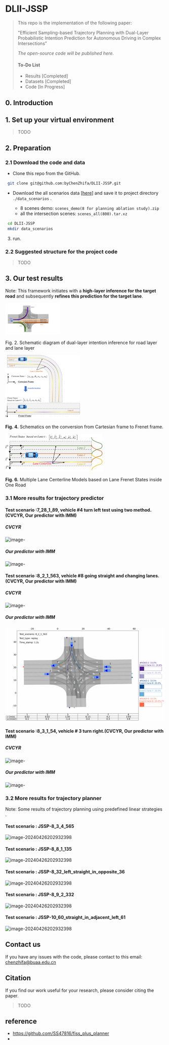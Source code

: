 ---
---

# DLII-JSSP

> This repo is the implementation of the following paper: 
>
> "Efficient Sampling-based Trajectory Planning with Dual-Layer Probabilistic Intention Prediction for Autonomous Driving in Complex Intersections" 
>
> 
>
> *The open-source code will be published here.*
>
> #### To-Do List
>
> - Results [Completed]
> - Datasets [Completed]
> - Code [In Progress]

 

## 0. Introduction



## 1. Set up your virtual environment

> TODO

## 2. Preparation

### 2.1 Download the code and data

- Clone this repo from the GitHub.

```bash
 git clone git@github.com:byChenZhifa/DLII-JSSP.git
```

- Download the all scenarios data [[here](https://github.com/byChenZhifa/DLII-JSSP.git)] and save it to project directory `./data_scenarios` .

  - 8 scenes demo: `scenes_demo(8 for planning ablation study).zip`
  -  all the intersection scenes:  `scenes_all(800).tar.xz`

```bash
 cd DLII-JSSP
 mkdir data_scenarios
```

3. run.

### 2.2 Suggested structure for the project code

> TODO

## 3. Our test results

Note: This framework initiates with a **high-layer inference for the target road** and subsequently **refines this prediction for the target lane**.

<img src="./test_results/Fig.%202.%20Schematic%20diagram%20of%20dual-layer%20intention%20inference%20for%20road%20layer%20and%20lane%20layer.png" style="zoom:17%;" />

Fig. 2. Schematic diagram of dual-layer intention inference for road layer and lane layer

<img src="./test_results/fig4-Cartesian frame to Frenet frame.png" style="zoom:23%;" />

**Fig. 4.** Schematics on the conversion from Cartesian frame to Frenet frame.

<img src="./test_results/fig-6.png" style="zoom:30%;" />

**Fig. 6.** Multiple Lane Centerline Models based on Lane Frenet States inside One Road

### 3.1 More results for trajectory predictor

#### Test scenario :7_28_1_89, vehicle #4 turn left test using two method. (CVCYR, Our predictor with IMM)

##### CVCYR

![image-](./test_results/CVCYR_PREDICTOR-7_28_1_89.gif)

##### Our predictor with IMM

![image-](./test_results/LANE_INTENTION_INFERENCE-7_28_1_89.gif)

#### Test scenario :8_2_1_563, vehicle #8 going straight and changing lanes.(CVCYR, Our predictor with IMM)

##### CVCYR

![image-](./test_results/CVCYR_PREDICTOR-8_2_1_563.gif)

##### Our predictor with IMM

![image-](./test_results/LANE_INTENTION_INFERENCE-8_2_1_563.gif)

#### Test scenario :8_3_1_54, vehicle # 3 turn right.(CVCYR, Our predictor with IMM)

##### CVCYR

![image-](./test_results/CVCYR_PREDICTOR-8_3_1_54.gif)

##### Our predictor with IMM

![image-](./test_results/LANE_INTENTION_INFERENCE-8_3_1_54.gif)

### 3.2 More results for trajectory planner

Note: Some results of trajectory planning using predefined linear strategies .

#### Test scenario : JSSP-8_3_4_565

![image-20240426202932398](./test_results/JSSP-8_3_4_565.gif)

#### Test scenario : JSSP-8_8_1_135

![image-20240426202932398](./test_results/JSSP-8_8_1_135.gif)

#### Test scenario : JSSP-8_32_left_straight_in_opposite_36

![image-20240426202932398](./test_results/JSSP-8_32_left_straight_in_opposite_36.gif)

#### Test scenario : JSSP-8_9_2_332

![image-20240426202932398](./test_results/JSSP-8_9_2_332.gif)

#### Test scenario : JSSP-10_60_straight_in_adjacent_left_61

![image-20240426202932398](./test_results/JSSP-10_60_straight_in_adjacent_left_61.gif)

## Contact us

If you have any issues with the code, please contact to this email: [chenzhifa@buaa.edu.cn](chenzhifa@buaa.edu.cn)

## Citation

If you find our work useful for your research, please consider citing the paper.

> TODO

## reference

- https://github.com/SS47816/fiss_plus_planner
- 








